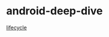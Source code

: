 # android-deep-dive

[lifecycle](https://github.com/JisangYou/android-deep-dive/tree/master/LifeCycleBasic)